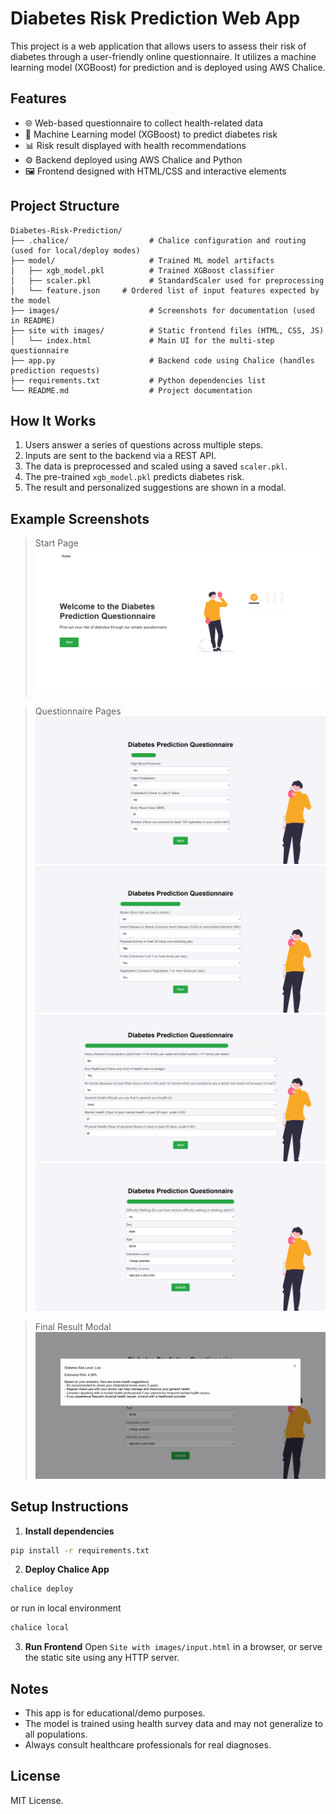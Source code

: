 
# Diabetes Risk Prediction Web App

This project is a web application that allows users to assess their risk of diabetes through a user-friendly online questionnaire. It utilizes a machine learning model (XGBoost) for prediction and is deployed using AWS Chalice.

## Features

- 🌐 Web-based questionnaire to collect health-related data
- 🧠 Machine Learning model (XGBoost) to predict diabetes risk
- 📊 Risk result displayed with health recommendations
- ⚙️ Backend deployed using AWS Chalice and Python
- 🖼️ Frontend designed with HTML/CSS and interactive elements

## Project Structure

```
Diabetes-Risk-Prediction/
├── .chalice/                  # Chalice configuration and routing (used for local/deploy modes)
├── model/                     # Trained ML model artifacts
│   ├── xgb_model.pkl          # Trained XGBoost classifier
│   ├── scaler.pkl             # StandardScaler used for preprocessing
│   └── feature.json     # Ordered list of input features expected by the model
├── images/                    # Screenshots for documentation (used in README)
├── site with images/          # Static frontend files (HTML, CSS, JS)
│   └── index.html             # Main UI for the multi-step questionnaire
├── app.py                     # Backend code using Chalice (handles prediction requests)
├── requirements.txt           # Python dependencies list
└── README.md                  # Project documentation

```

## How It Works

1. Users answer a series of questions across multiple steps.
2. Inputs are sent to the backend via a REST API.
3. The data is preprocessed and scaled using a saved `scaler.pkl`.
4. The pre-trained `xgb_model.pkl` predicts diabetes risk.
5. The result and personalized suggestions are shown in a modal.

## Example Screenshots

> Start Page  
> ![Start](images/start.png)

> Questionnaire Pages  
> ![Form Step 1](images/form1.png)
> ![Form Step 2](images/form2.png)
> ![Form Step 3](images/form3.png)
> ![Form Step 4](images/form4.png)

> Final Result Modal  
> ![Result](images/result.png)

## Setup Instructions

1. **Install dependencies**

```bash
pip install -r requirements.txt
```

2. **Deploy Chalice App**

```bash
chalice deploy
```
  or run in local environment
```bash
chalice local
```

3. **Run Frontend**
Open `Site with images/input.html` in a browser, or serve the static site using any HTTP server.

## Notes

- This app is for educational/demo purposes.
- The model is trained using health survey data and may not generalize to all populations.
- Always consult healthcare professionals for real diagnoses.

## License

MIT License.

